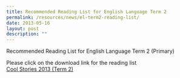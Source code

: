 ```yaml
---
title: Recommended Reading List for English Language Term 2
permalink: /resources/news/el-term2-reading-list/
date: 2013-05-16
layout: post
description: ""
---
```

  
Recommended Reading List for English Language Term 2 (Primary)

Please click on the download link for the reading list  
[Cool Stories 2013 (Term 2)](https://dl.dropboxusercontent.com/u/3803778/2013%20T2%20Cool%20Stories.pdf "Cool Stories 2013 (Term 2)")